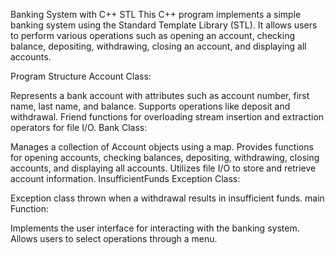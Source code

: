 
Banking System with C++ STL
This C++ program implements a simple banking system using the Standard Template Library (STL). It allows users to perform various operations such as opening an account, checking balance, depositing, withdrawing, closing an account, and displaying all accounts.

Program Structure
Account Class:

Represents a bank account with attributes such as account number, first name, last name, and balance.
Supports operations like deposit and withdrawal.
Friend functions for overloading stream insertion and extraction operators for file I/O.
Bank Class:

Manages a collection of Account objects using a map.
Provides functions for opening accounts, checking balances, depositing, withdrawing, closing accounts, and displaying all accounts.
Utilizes file I/O to store and retrieve account information.
InsufficientFunds Exception Class:

Exception class thrown when a withdrawal results in insufficient funds.
main Function:

Implements the user interface for interacting with the banking system.
Allows users to select operations through a menu.
